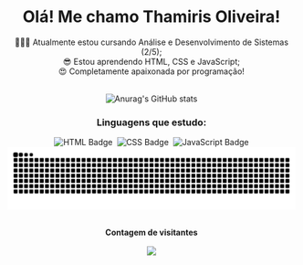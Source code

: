 <div align="center">
  <h1>Olá! Me chamo Thamiris Oliveira!</h1>
👩🏽‍💻 Atualmente estou cursando Análise e Desenvolvimento de Sistemas (2/5);<br>
😎 Estou aprendendo HTML, CSS e JavaScript;<br>
😍 Completamente apaixonada por programação!
<br><br>
</div>


<div align="center">

  ![Anurag's GitHub stats](https://github-readme-stats.vercel.app/api?username=ThamisCoder&show_icons=true&theme=radical)
  <h3>Linguagens que estudo:</h3>
  <img src="https://img.shields.io/badge/-HTML-0D1117?style=for-the-badge&logo=html5&logoColor=E34F26" alt="HTML Badge">&nbsp;
  <img src="https://img.shields.io/badge/-CSS-0D1117?style=for-the-badge&logo=css3&logoColor=1572B6" alt="CSS Badge">&nbsp;
  <img src="https://img.shields.io/badge/-JavaScript-0D1117?style=for-the-badge&logo=javascript&logoColor=F7DF1E" alt="JavaScript Badge">
</div>

<div align="center">
  <picture align="center">
    <source media="(prefers-color-scheme: dark)" srcset="https://raw.githubusercontent.com/thamiscoder/thamiscoder/output/github-contribution-grid-snake-dark.svg">
    <source media="(prefers-color-scheme: light)" srcset="https://raw.githubusercontent.com/thamiscoder/thamiscoder/output/github-contribution-grid-snake-dark.svg">
    <img align="center" alt="github contribution grid snake animation" src="https://raw.githubusercontent.com/thamiscoder/thamiscoder/output/github-contribution-grid-snake.svg">
  </picture>
</div>

<div align="center">
<br><p align="centre"><b>Contagem de visitantes</b></p>  
<p align="center"><img align="center" src="https://profile-counter.glitch.me/{ThamisCoder}/count.svg" /></p> 
<br>
</div>
